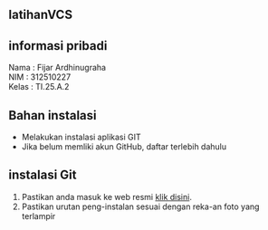 ## latihanVCS
## informasi pribadi
Nama : Fijar Ardhinugraha  
NIM : 312510227  
Kelas : TI.25.A.2  

## Bahan instalasi
- Melakukan instalasi aplikasi GIT
- Jika belum memliki akun GitHub, daftar terlebih dahulu

## instalasi Git
1. Pastikan anda masuk ke web resmi [klik disini](https://git-scm.com/install/).
2. Pastikan urutan peng-instalan sesuai dengan reka-an foto yang terlampir
